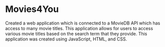 # Movies4You

Created a web application which is connected to a MovieDB API which has access to many movie titles. This application allows for users to access various movie titles based on the search term that they provide. This application was created using JavaScript, HTML, and CSS. 
